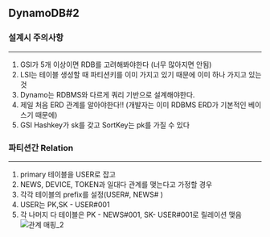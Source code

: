 ## DynamoDB#2

### 설계시 주의사항 
---
  1. GSI가 5개 이상이면 RDB를 고려해봐야한다 (너무 많아지면 안됨) 
  2. LSI는 테이블 생성할 때 파티션키를 이미 가지고 있기 때문에 이미 하나 가지고 있는 것
  3. Dynamo는 RDBMS와 다르게 쿼리 기반으로 설계해야한다.
  4. 제일 처음 ERD 관계를 알아야한다!! (개발자는 이미 RDBMS ERD가 기본적인 베이스기 때문에)
  5. GSI Hashkey가 sk를 갖고 SortKey는 pk를 가질 수 있다


### 파티션간 Relation
---
  1. primary 테이블을 USER로 잡고 
  2. NEWS, DEVICE, TOKEN과 일대다 관계를 맺는다고 가정할 경우
  3. 각각 테이블의 prefix를 설정(USER#, NEWS# )
  4. USER는 PK,SK - USER#001
  5. 각 나머지 다 테이블은 PK - NEWS#001, SK- USER#001로 릴레이션 맺음
  ![관계 매핑_2](https://user-images.githubusercontent.com/76584547/141109756-c1186ab9-0477-40a0-a7e8-e8f6fa732325.png)
